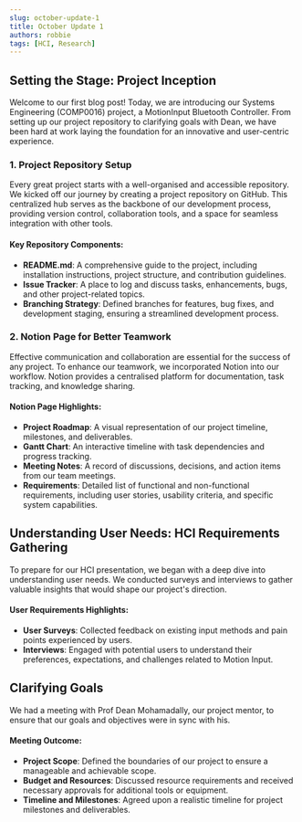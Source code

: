 ```yaml
---
slug: october-update-1
title: October Update 1
authors: robbie
tags: [HCI, Research]
---
```


## Setting the Stage: Project Inception

Welcome to our first blog post! Today, we are introducing our Systems Engineering (COMP0016) project, a MotionInput Bluetooth Controller. From setting up our project repository to clarifying goals with Dean, we have been hard at work laying the foundation for an innovative and user-centric experience.

### 1. Project Repository Setup

Every great project starts with a well-organised and accessible repository. We kicked off our journey by creating a project repository on GitHub. This centralized hub serves as the backbone of our development process, providing version control, collaboration tools, and a space for seamless integration with other tools.

#### Key Repository Components:
- **README.md**: A comprehensive guide to the project, including installation instructions, project structure, and contribution guidelines.
- **Issue Tracker**: A place to log and discuss tasks, enhancements, bugs, and other project-related topics.
- **Branching Strategy**: Defined branches for features, bug fixes, and development staging, ensuring a streamlined development process.

### 2. Notion Page for Better Teamwork

Effective communication and collaboration are essential for the success of any project. To enhance our teamwork, we incorporated Notion into our workflow. Notion provides a centralised platform for documentation, task tracking, and knowledge sharing.

#### Notion Page Highlights:
- **Project Roadmap**: A visual representation of our project timeline, milestones, and deliverables.
- **Gantt Chart**: An interactive timeline with task dependencies and progress tracking.
- **Meeting Notes**: A record of discussions, decisions, and action items from our team meetings.
- **Requirements**: Detailed list of functional and non-functional requirements, including user stories, usability criteria, and specific system capabilities.

## Understanding User Needs: HCI Requirements Gathering

To prepare for our HCI presentation, we began with a deep dive into understanding user needs. We conducted surveys and interviews to gather valuable insights that would shape our project's direction.

#### User Requirements Highlights:
- **User Surveys**: Collected feedback on existing input methods and pain points experienced by users.
- **Interviews**: Engaged with potential users to understand their preferences, expectations, and challenges related to Motion Input.

## Clarifying Goals

We had a meeting with Prof Dean Mohamadally, our project mentor, to ensure that our goals and objectives were in sync with his.

#### Meeting Outcome:
- **Project Scope**: Defined the boundaries of our project to ensure a manageable and achievable scope.
- **Budget and Resources**: Discussed resource requirements and received necessary approvals for additional tools or equipment.
- **Timeline and Milestones**: Agreed upon a realistic timeline for project milestones and deliverables.
